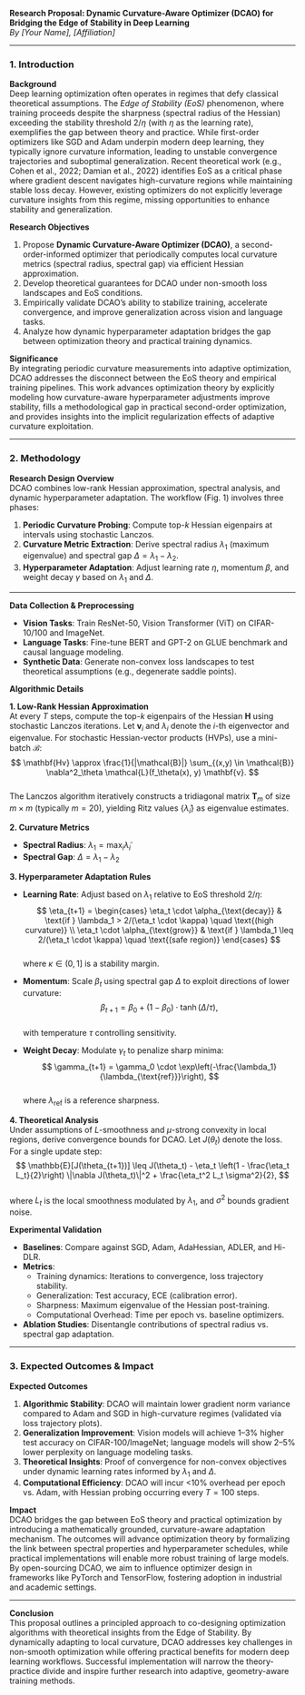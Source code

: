 **Research Proposal: Dynamic Curvature-Aware Optimizer (DCAO) for Bridging the Edge of Stability in Deep Learning**  
*By [Your Name], [Affiliation]*  

---

### 1. **Introduction**  

**Background**  
Deep learning optimization often operates in regimes that defy classical theoretical assumptions. The *Edge of Stability (EoS)* phenomenon, where training proceeds despite the sharpness (spectral radius of the Hessian) exceeding the stability threshold $2/\eta$ (with $\eta$ as the learning rate), exemplifies the gap between theory and practice. While first-order optimizers like SGD and Adam underpin modern deep learning, they typically ignore curvature information, leading to unstable convergence trajectories and suboptimal generalization. Recent theoretical work (e.g., Cohen et al., 2022; Damian et al., 2022) identifies EoS as a critical phase where gradient descent navigates high-curvature regions while maintaining stable loss decay. However, existing optimizers do not explicitly leverage curvature insights from this regime, missing opportunities to enhance stability and generalization.  

**Research Objectives**  
1. Propose **Dynamic Curvature-Aware Optimizer (DCAO)**, a second-order-informed optimizer that periodically computes local curvature metrics (spectral radius, spectral gap) via efficient Hessian approximation.  
2. Develop theoretical guarantees for DCAO under non-smooth loss landscapes and EoS conditions.  
3. Empirically validate DCAO’s ability to stabilize training, accelerate convergence, and improve generalization across vision and language tasks.  
4. Analyze how dynamic hyperparameter adaptation bridges the gap between optimization theory and practical training dynamics.  

**Significance**  
By integrating periodic curvature measurements into adaptive optimization, DCAO addresses the disconnect between the EoS theory and empirical training pipelines. This work advances optimization theory by explicitly modeling how curvature-aware hyperparameter adjustments improve stability, fills a methodological gap in practical second-order optimization, and provides insights into the implicit regularization effects of adaptive curvature exploitation.  

---

### 2. **Methodology**  

**Research Design Overview**  
DCAO combines low-rank Hessian approximation, spectral analysis, and dynamic hyperparameter adaptation. The workflow (Fig. 1) involves three phases:  
1. **Periodic Curvature Probing**: Compute top-$k$ Hessian eigenpairs at intervals using stochastic Lanczos.  
2. **Curvature Metric Extraction**: Derive spectral radius $\lambda_1$ (maximum eigenvalue) and spectral gap $\Delta = \lambda_1 - \lambda_2$.  
3. **Hyperparameter Adaptation**: Adjust learning rate $\eta$, momentum $\beta$, and weight decay $\gamma$ based on $\lambda_1$ and $\Delta$.  

---

**Data Collection & Preprocessing**  
- **Vision Tasks**: Train ResNet-50, Vision Transformer (ViT) on CIFAR-10/100 and ImageNet.  
- **Language Tasks**: Fine-tune BERT and GPT-2 on GLUE benchmark and causal language modeling.  
- **Synthetic Data**: Generate non-convex loss landscapes to test theoretical assumptions (e.g., degenerate saddle points).  

**Algorithmic Details**  

**1. Low-Rank Hessian Approximation**  
At every $T$ steps, compute the top-$k$ eigenpairs of the Hessian $\mathbf{H}$ using stochastic Lanczos iterations. Let $\mathbf{v}_i$ and $\lambda_i$ denote the $i$-th eigenvector and eigenvalue. For stochastic Hessian-vector products (HVPs), use a mini-batch $\mathcal{B}$:  
$$  
\mathbf{Hv} \approx \frac{1}{|\mathcal{B}|} \sum_{(x,y) \in \mathcal{B}} \nabla^2_\theta \mathcal{L}(f_\theta(x), y) \mathbf{v}.  
$$  
The Lanczos algorithm iteratively constructs a tridiagonal matrix $\mathbf{T}_m$ of size $m \times m$ (typically $m=20$), yielding Ritz values $\{\tilde{\lambda}_i\}$ as eigenvalue estimates.  

**2. Curvature Metrics**  
- **Spectral Radius**: $\lambda_1 = \max_i \tilde{\lambda}_i$  
- **Spectral Gap**: $\Delta = \lambda_1 - \lambda_2$  

**3. Hyperparameter Adaptation Rules**  
- **Learning Rate**: Adjust based on $\lambda_1$ relative to EoS threshold $2/\eta$:  
$$  
\eta_{t+1} = \begin{cases}  
\eta_t \cdot \alpha_{\text{decay}} & \text{if } \lambda_1 > 2/(\eta_t \cdot \kappa) \quad \text{(high curvature)} \\  
\eta_t \cdot \alpha_{\text{grow}} & \text{if } \lambda_1 \leq 2/(\eta_t \cdot \kappa) \quad \text{(safe region)}  
\end{cases}  
$$  
where $\kappa \in (0, 1]$ is a stability margin.  

- **Momentum**: Scale $\beta_t$ using spectral gap $\Delta$ to exploit directions of lower curvature:  
$$  
\beta_{t+1} = \beta_0 + (1 - \beta_0) \cdot \tanh(\Delta / \tau),  
$$  
with temperature $\tau$ controlling sensitivity.  

- **Weight Decay**: Modulate $\gamma_t$ to penalize sharp minima:  
$$  
\gamma_{t+1} = \gamma_0 \cdot \exp\left(-\frac{\lambda_1}{\lambda_{\text{ref}}}\right),  
$$  
where $\lambda_{\text{ref}}$ is a reference sharpness.  

**4. Theoretical Analysis**  
Under assumptions of $L$-smoothness and $\mu$-strong convexity in local regions, derive convergence bounds for DCAO. Let $J(\theta_t)$ denote the loss. For a single update step:  
$$  
\mathbb{E}[J(\theta_{t+1})] \leq J(\theta_t) - \eta_t \left(1 - \frac{\eta_t L_t}{2}\right) \|\nabla J(\theta_t)\|^2 + \frac{\eta_t^2 L_t \sigma^2}{2},  
$$  
where $L_t$ is the local smoothness modulated by $\lambda_1$, and $\sigma^2$ bounds gradient noise.  

**Experimental Validation**  
- **Baselines**: Compare against SGD, Adam, AdaHessian, ADLER, and Hi-DLR.  
- **Metrics**:  
  - Training dynamics: Iterations to convergence, loss trajectory stability.  
  - Generalization: Test accuracy, ECE (calibration error).  
  - Sharpness: Maximum eigenvalue of the Hessian post-training.  
  - Computational Overhead: Time per epoch vs. baseline optimizers.  
- **Ablation Studies**: Disentangle contributions of spectral radius vs. spectral gap adaptation.  

---

### 3. **Expected Outcomes & Impact**  

**Expected Outcomes**  
1. **Algorithmic Stability**: DCAO will maintain lower gradient norm variance compared to Adam and SGD in high-curvature regimes (validated via loss trajectory plots).  
2. **Generalization Improvement**: Vision models will achieve 1–3% higher test accuracy on CIFAR-100/ImageNet; language models will show 2–5% lower perplexity on language modeling tasks.  
3. **Theoretical Insights**: Proof of convergence for non-convex objectives under dynamic learning rates informed by $\lambda_1$ and $\Delta$.  
4. **Computational Efficiency**: DCAO will incur <10% overhead per epoch vs. Adam, with Hessian probing occurring every $T=100$ steps.  

**Impact**  
DCAO bridges the gap between EoS theory and practical optimization by introducing a mathematically grounded, curvature-aware adaptation mechanism. The outcomes will advance optimization theory by formalizing the link between spectral properties and hyperparameter schedules, while practical implementations will enable more robust training of large models. By open-sourcing DCAO, we aim to influence optimizer design in frameworks like PyTorch and TensorFlow, fostering adoption in industrial and academic settings.  

---

**Conclusion**  
This proposal outlines a principled approach to co-designing optimization algorithms with theoretical insights from the Edge of Stability. By dynamically adapting to local curvature, DCAO addresses key challenges in non-smooth optimization while offering practical benefits for modern deep learning workflows. Successful implementation will narrow the theory-practice divide and inspire further research into adaptive, geometry-aware training methods.